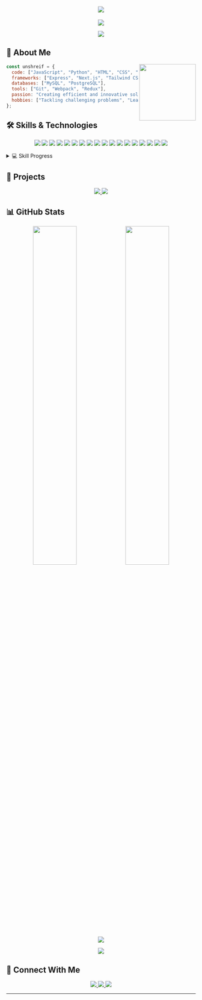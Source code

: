 <h1 align="center">
  <img src="https://readme-typing-svg.herokuapp.com/?lines=👋+Hi+there!;I'm+Muhmd&center=true&size=30">
</h1>

<p align="center">
  <img src="https://komarev.com/ghpvc/?username=unshreif&color=blueviolet&style=flat-square&label=Profile+Views">
</p>

<div align="center">
  <img src="https://github-profile-trophy.vercel.app/?username=unshreif&theme=radical&no-frame=true&no-bg=true&margin-w=4">
</div>

## 💫 About Me
<img align="right" height="150" src="https://media.giphy.com/media/M9gbBd9nbDrOTu1Mqx/giphy.gif">

```javascript
const unshreif = {
  code: ["JavaScript", "Python", "HTML", "CSS", "TypeScript", "React", "Node.js"],
  frameworks: ["Express", "Next.js", "Tailwind CSS"],
  databases: ["MySQL", "PostgreSQL"],
  tools: ["Git", "Webpack", "Redux"],
  passion: "Creating efficient and innovative solutions",
  hobbies: ["Tackling challenging problems", "Learning new technologies"]
};
```

## 🛠️ Skills & Technologies
<p align="center">
  <img src="https://img.shields.io/badge/HTML5-E34F26?style=for-the-badge&logo=html5&logoColor=white" />
  <img src="https://img.shields.io/badge/CSS3-1572B6?style=for-the-badge&logo=css3&logoColor=white" />
  <img src="https://img.shields.io/badge/JavaScript-F7DF1E?style=for-the-badge&logo=javascript&logoColor=black" />
  <img src="https://img.shields.io/badge/Python-3776AB?style=for-the-badge&logo=python&logoColor=white" />
  <img src="https://img.shields.io/badge/C++-00599C?style=for-the-badge&logo=cplusplus&logoColor=white" />
  <img src="https://img.shields.io/badge/TypeScript-3178C6?style=for-the-badge&logo=typescript&logoColor=white" />
  <img src="https://img.shields.io/badge/React-61DAFB?style=for-the-badge&logo=react&logoColor=black" />
  <img src="https://img.shields.io/badge/Node.js-339933?style=for-the-badge&logo=nodedotjs&logoColor=white" />
  <img src="https://img.shields.io/badge/Express-000000?style=for-the-badge&logo=express&logoColor=white" />
  <img src="https://img.shields.io/badge/Tailwind_CSS-06B6D4?style=for-the-badge&logo=tailwindcss&logoColor=white" />
  <img src="https://img.shields.io/badge/MySQL-4479A1?style=for-the-badge&logo=mysql&logoColor=white" />
  <img src="https://img.shields.io/badge/Git-F05032?style=for-the-badge&logo=git&logoColor=white" />
  <img src="https://img.shields.io/badge/GitHub-181717?style=for-the-badge&logo=github&logoColor=white" />
  <img src="https://img.shields.io/badge/Figma-F24E1E?style=for-the-badge&logo=figma&logoColor=white" />
  <img src="https://img.shields.io/badge/Responsive_Design-025E8C?style=for-the-badge&logo=google-chrome&logoColor=white" />
  <img src="https://img.shields.io/badge/Performance_Optimization-00C7B7?style=for-the-badge&logo=lighthouse&logoColor=white" />
  <img src="https://img.shields.io/badge/Problem_Solving-FFA116?style=for-the-badge&logo=leetcode&logoColor=white" />
  <img src="https://img.shields.io/badge/API_Integration-0096FF?style=for-the-badge&logo=postman&logoColor=white" />
  
</p>

<details>
  <summary>💻 Skill Progress</summary>
  <br>
  
  ```text
  Python       ███████████████████░░   85%
  JavaScript   ████████████████░░░░░░   75%
  HTML         ██████████████████████   95%
  CSS          ████████████████░░░░░░   75%
  React        ███████████████░░░░░░░   70%
  Node.js      ████████████████░░░░░░   75%
  TypeScript   ██████████████░░░░░░░░   65%
  mySQL        ███████████████░░░░░░░   70%
  Git          ███████████████░░░░░░░   70%
  ```
</details>

## 🚀 Projects
<div align="center">
  <a href="https://github.com/unshreif/unit-convertor">
    <img src="https://github-readme-stats.vercel.app/api/pin/?username=unshreif&repo=unit-Convertor&theme=radical&hide_border=true">
  </a>
  <a href="https://github.com/unshreif/Portfolio">
    <img src="https://github-readme-stats.vercel.app/api/pin/?username=unshreif&repo=portfolio&theme=radical&hide_border=true">
  </a>
</div>

## 📊 GitHub Stats
<p align="center">
  <img width="48%" src="https://github-readme-stats.vercel.app/api?username=unshreif&show_icons=true&theme=radical&hide_border=true" />
  <img width="48%" src="https://github-readme-streak-stats.herokuapp.com/?user=unshreif&theme=radical&hide_border=true" />
</p>

<p align="center">
  <img src="https://github-readme-stats.vercel.app/api/top-langs/?username=unshreif&layout=compact&theme=radical&hide_border=true" />
</p>

<p align="center">
  <img src="https://github-profile-summary-cards.vercel.app/api/cards/profile-details?username=unshreif&theme=radical" />
</p>

## 🔗 Connect With Me
<p align="center">
  <a href="https://github.com/unshreif">
    <img src="https://img.shields.io/badge/GitHub-100000?style=for-the-badge&logo=github&logoColor=white" />
  </a>
  <a href="https://linkedin.com/in/unshreif">
    <img src="https://img.shields.io/badge/LinkedIn-0077B5?style=for-the-badge&logo=linkedin&logoColor=white" />
  </a>
  <a href="https://twitter.com/unshreif">
    <img src="https://img.shields.io/badge/Twitter-1DA1F2?style=for-the-badge&logo=twitter&logoColor=white" />
  </a>

</p>


---
